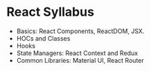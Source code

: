 # React Syllabus

* Basics: React Components, ReactDOM, JSX.
* HOCs and Classes
* Hooks
* State Managers: React Context and Redux
* Common Libraries: Material UI, React Router
